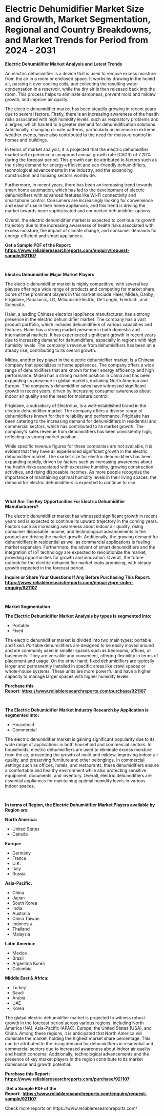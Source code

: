 <p><h1>Electric Dehumidifier Market Size and Growth, Market Segmentation, Regional and Country Breakdowns, and Market Trends for Period from 2024 -  2031</h1></p><p><strong>Electric Dehumidifier Market Analysis and Latest Trends</strong></p>
<p><p>An electric dehumidifier is a device that is used to remove excess moisture from the air in a room or enclosed space. It works by drawing in the humid air, passing it over cooling coils, and collecting the resulting water condensation in a reservoir, while the dry air is then released back into the room. This process helps to eliminate dampness, prevent mold and mildew growth, and improve air quality.</p><p>The electric dehumidifier market has been steadily growing in recent years due to several factors. Firstly, there is an increasing awareness of the health risks associated with high humidity levels, such as respiratory problems and allergies, which has led to a greater demand for dehumidification solutions. Additionally, changing climate patterns, particularly an increase in extreme weather events, have also contributed to the need for moisture control in homes and buildings.</p><p>In terms of market analysis, it is projected that the electric dehumidifier market will experience a compound annual growth rate (CAGR) of 7.20% during the forecast period. This growth can be attributed to factors such as the rising demand for energy-efficient and eco-friendly dehumidifiers, technological advancements in the industry, and the expanding construction and housing sectors worldwide.</p><p>Furthermore, in recent years, there has been an increasing trend towards smart home automation, which has led to the development of electric dehumidifiers with advanced features like Wi-Fi connectivity and smartphone control. Consumers are increasingly looking for convenience and ease of use in their home appliances, and this trend is driving the market towards more sophisticated and connected dehumidifier options.</p><p>Overall, the electric dehumidifier market is expected to continue its growth trajectory due to the increasing awareness of health risks associated with excess moisture, the impact of climate change, and consumer demands for energy-efficient and smart appliances.</p></p>
<p><strong>Get a Sample PDF of the Report:&nbsp; <a href="https://www.reliableresearchreports.com/enquiry/request-sample/921107">https://www.reliableresearchreports.com/enquiry/request-sample/921107</a></strong></p>
<p>&nbsp;</p>
<p><strong>Electric Dehumidifier Major Market Players</strong></p>
<p><p>The electric dehumidifier market is highly competitive, with several key players offering a wide range of products and competing for market share. Some of the prominent players in this market include Haier, Midea, Danby, Frigidaire, Panasonic, LG, Mitsubishi Electric, De'Longhi, Friedrich, and SoleusAir. </p><p>Haier, a leading Chinese electrical appliance manufacturer, has a strong presence in the electric dehumidifier market. The company has a vast product portfolio, which includes dehumidifiers of various capacities and features. Haier has a strong market presence in both domestic and international markets. It has experienced significant growth in recent years due to increasing demand for dehumidifiers, especially in regions with high humidity levels. The company's revenue from dehumidifiers has been on a steady rise, contributing to its overall growth.</p><p>Midea, another key player in the electric dehumidifier market, is a Chinese company that specializes in home appliances. The company offers a wide range of dehumidifiers that are known for their energy efficiency and high performance. Midea has a strong market position in China and has been expanding its presence in global markets, including North America and Europe. The company's dehumidifier sales have witnessed significant growth in recent years, driven by increasing consumer awareness about indoor air quality and the need for moisture control.</p><p>Frigidaire, a subsidiary of Electrolux, is a well-established brand in the electric dehumidifier market. The company offers a diverse range of dehumidifiers known for their reliability and performance. Frigidaire has been catering to the increasing demand for dehumidifiers in residential and commercial sectors, which has contributed to its market growth. The company's sales revenue from dehumidifiers has been consistently high, reflecting its strong market position.</p><p>While specific revenue figures for these companies are not available, it is evident that they have all experienced significant growth in the electric dehumidifier market. The market size for electric dehumidifiers has been expanding rapidly, driven by factors such as increasing awareness about the health risks associated with excessive humidity, growing construction activities, and rising disposable incomes. As more people recognize the importance of maintaining optimal humidity levels in their living spaces, the demand for electric dehumidifiers is expected to continue to rise.</p></p>
<p>&nbsp;</p>
<p><strong>What Are The Key Opportunities For Electric Dehumidifier Manufacturers?</strong></p>
<p><p>The electric dehumidifier market has witnessed significant growth in recent years and is expected to continue its upward trajectory in the coming years. Factors such as increasing awareness about indoor air quality, rising consumer disposable income, and technological advancements in the product are driving the market growth. Additionally, the growing demand for dehumidifiers in residential as well as commercial applications is fueling market expansion. Furthermore, the advent of smart dehumidifiers and the integration of IoT technology are expected to revolutionize the market, providing opportunities for growth and innovation. Overall, the future outlook for the electric dehumidifier market looks promising, with steady growth expected in the forecast period.</p></p>
<p><strong>Inquire or Share Your Questions If Any Before Purchasing This Report: <a href="https://www.reliableresearchreports.com/enquiry/pre-order-enquiry/921107">https://www.reliableresearchreports.com/enquiry/pre-order-enquiry/921107</a></strong></p>
<p>&nbsp;</p>
<p><strong>Market Segmentation</strong></p>
<p><strong>The Electric Dehumidifier Market Analysis by types is segmented into:</strong></p>
<p><ul><li>Portable</li><li>Fixed</li></ul></p>
<p><p>The electric dehumidifier market is divided into two main types: portable and fixed. Portable dehumidifiers are designed to be easily moved around and are commonly used in smaller spaces such as bedrooms, offices, or basements. They are versatile and convenient, offering flexibility in terms of placement and usage. On the other hand, fixed dehumidifiers are typically larger and permanently installed in specific areas like crawl spaces or whole-house systems. These units are more powerful and have a higher capacity to manage larger spaces with higher humidity levels.</p></p>
<p><strong>Purchase this Report:&nbsp;<a href="https://www.reliableresearchreports.com/purchase/921107">https://www.reliableresearchreports.com/purchase/921107</a></strong></p>
<p>&nbsp;</p>
<p><strong>The Electric Dehumidifier Market Industry Research by Application is segmented into:</strong></p>
<p><ul><li>Household</li><li>Commercial</li></ul></p>
<p><p>The electric dehumidifier market is gaining significant popularity due to its wide range of applications in both household and commercial sectors. In households, electric dehumidifiers are used to eliminate excess moisture from the air, preventing the growth of mold and mildew, improving indoor air quality, and preserving furniture and other belongings. In commercial settings such as offices, hotels, and restaurants, these dehumidifiers ensure a comfortable and healthy environment while also protecting sensitive equipment, documents, and inventory. Overall, electric dehumidifiers are essential appliances for maintaining optimal humidity levels in various indoor spaces.</p></p>
<p>&nbsp;</p>
<p><strong>In terms of Region, the Electric Dehumidifier Market Players available by Region are:</strong></p>
<p>
    <p> <strong> North America: </strong>
        <ul>
            <li>United States</li>
            <li>Canada</li>
        </ul>
        </p> 
    <p> <strong> Europe: </strong>
        <ul>
            <li>Germany</li>
            <li>France</li>
            <li>U.K.</li>
            <li>Italy</li>
            <li>Russia</li>
        </ul>
        </p> 
    <p> <strong> Asia-Pacific: </strong>
        <ul>
            <li>China</li>
            <li>Japan</li>
            <li>South Korea</li>
            <li>India</li>
            <li>Australia</li>
            <li>China Taiwan</li>
            <li>Indonesia</li>
            <li>Thailand</li>
            <li>Malaysia</li>
        </ul>
        </p> 
    <p> <strong> Latin America: </strong>
        <ul>
            <li>Mexico</li>
            <li>Brazil</li>
            <li>Argentina Korea</li>
            <li>Colombia</li>
        </ul>
        </p> 
    <p> <strong> Middle East & Africa: </strong>
        <ul>
            <li>Turkey</li>
            <li>Saudi</li>
            <li>Arabia</li>
            <li>UAE</li>
            <li>Korea</li>
        </ul>
    </p>
    </p>
<p><p>The global electric dehumidifier market is projected to witness robust growth in the forecast period across various regions, including North America (NA), Asia-Pacific (APAC), Europe, the United States (USA), and China. Among these regions, it is anticipated that North America will dominate the market, holding the highest market share percentage. This can be attributed to the rising demand for dehumidifiers in residential and commercial sectors due to increased awareness about indoor air quality and health concerns. Additionally, technological advancements and the presence of key market players in the region contribute to its market dominance and growth potential.</p></p>
<p><strong>Purchase this Report: <a href="https://www.reliableresearchreports.com/purchase/921107">https://www.reliableresearchreports.com/purchase/921107</a></strong></p>
<p>&nbsp;<strong>Get a Sample PDF of the Report:&nbsp;&nbsp;<a href="https://www.reliableresearchreports.com/enquiry/request-sample/921107">https://www.reliableresearchreports.com/enquiry/request-sample/921107</a></strong></p>
<p><strong></strong></p>
<p>Check more reports on https://www.reliableresearchreports.com/</p>